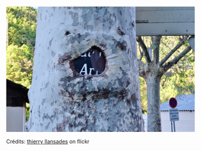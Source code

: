 ![Faustine](/images/2021-11-16.jpg)

Crédits: [thierry llansades](https://www.flickr.com/people/llansades/) on flickr